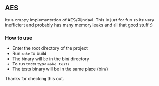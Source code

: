 ## AES
Its a crappy implementation of AES/Rijndael. This is just for fun so its very inefficient and probably has many memory leaks and all that good stuff :)

### How to use
* Enter the root directory of the project
* Run ```make``` to build
* The binary will be in the bin/ directory
* To run tests type ```make tests```
* The tests binary will be in the same place (bin/)

Thanks for checking this out.